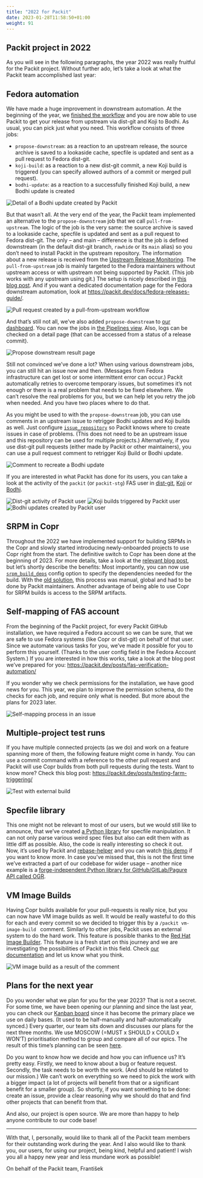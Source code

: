 ```yaml
---
title: "2022 for Packit"
date: 2023-01-28T11:58:50+01:00
weight: 91
---
```


## Packit project in 2022

As you will see in the following paragraphs, the year 2022 was really fruitful for the Packit project. Without further ado, let’s take a look at what the Packit team accomplished last year:

## Fedora automation

We have made a huge improvement in downstream automation. At the beginning of the year, we [finished the workflow](https://packit.dev/posts/downstream-automation/) and you are now able to use Packit to get your release from upstream via dist-git and Koji to Bodhi. As usual, you can pick just what you need. This workflow consists of three jobs:

- `propose-downstream`: as a reaction to an upstream release, the source archive is saved to a lookaside cache, specfile is updated and sent as a pull request to Fedora dist-git.
- `koji-build`: as a reaction to a new dist-git commit, a new Koji build is triggered (you can specify allowed authors of a commit or merged pull request).
- `bodhi-update`: as a reaction to a successfully finished Koji build, a new Bodhi update is created

![Detail of a Bodhi update created by Packit](img/bodhi-update.png)

But that wasn’t all. At the very end of the year, the Packit team implemented an alternative to the `propose-downstream` job that we call `pull-from-upstream`. The logic of the job is the very same: the source archive is saved to a lookaside cache, specfile is updated and sent as a pull request to Fedora dist-git. The only – and main – difference is that the job is defined downstream (in the default dist-git branch, `rawhide` or its `main` alias) so you don’t need to install Packit in the upstream repository. The information about a new release is received from the [Upstream Release Monitoring](https://docs.fedoraproject.org/en-US/package-maintainers/Upstream_Release_Monitoring). The `pull-from-upstream` job is mainly targeted to the Fedora maintainers without upstream access or with upstream not being supported by Packit. (This job works with any upstream using git.) The setup is nicely described in [this blog post](https://packit.dev/posts/pull-from-upstream). And if you want a dedicated documentation page for the Fedora downstream automation, look at https://packit.dev/docs/fedora-releases-guide/.

![Pull request created by a pull-from-upstream workflow](img/pull-from-upstream.png)

And that’s still not all, we’ve also added `propose-downstream` to [our dashboard](https://dashboard.packit.dev). You can now the jobs in [the Pipelines view](https://dashboard.packit.dev/pipelines). Also, logs can be checked on a detail page (that can be accessed from a status of a release commit).

![Propose downstream result page](img/propose-downstream-result-page.png)

Still not convinced we’ve done a lot? When using various downstream jobs, you can still hit an issue now and then. (Messages from Fedora infrastructure can get lost or some intermittent error can occur.) Packit automatically retries to overcome temporary issues, but sometimes it’s not enough or there is a real problem that needs to be fixed elsewhere. We can’t resolve the real problems for you, but we can help let you retry the job when needed. And you have two places where to do that.

As you might be used to with the `propose-downstream` job, you can use comments in an upstream issue to retrigger Bodhi updates and Koji builds as well. Just configure [`issue_repository`](https://packit.dev/docs/configuration/#issue_repository) so Packit knows where to create issues in case of problems. (This does not need to be an upstream issue and this repository can be used for multiple projects.) Alternatively, if you use dist-git pull requests (either made by Packit or other maintainers), you can use a pull request comment to retrigger Koji Build or Bodhi update.

![Comment to recreate a Bodhi update](img/dist-git-pull-request-comment.png)

If you are interested in what Packit has done for its users, you can take a look at the activity of the `packit` (or `packit-stg`) FAS user in [dist-git](https://src.fedoraproject.org/user/packit), [Koji](https://koji.fedoraproject.org/koji/userinfo?userID=4641) or [Bodhi](https://bodhi.fedoraproject.org/users/packit).

![Dist-git activity of Packit user](img/packit-dist-git-activity.png)
![Koji builds triggered by Packit user](img/packit-koji-builds.png)
![Bodhi updates created by Packit user](img/packit-bodhi-updates-all.png)

## SRPM in Copr

Throughout the 2022 we have implemented support for building SRPMs in the Copr and slowly started introducing newly-onboarded projects to use Copr right from the start. The definitive switch to Copr has been done at the beginning of 2023. For more details, take a look at the [relevant blog post](https://packit.dev/posts/copr-srpms/), but let’s shortly describe the benefits:
Most importantly, you can now use [`srpm_build_deps`](https://packit.dev/docs/configuration/#srpm_build_deps) config option to specify the dependencies needed for the build. With the [old solution](https://github.com/packit/sandcastle), this process was manual, global and had to be done by Packit maintainers. Another advantage of being able to use Copr for SRPM builds is access to the SRPM artifacts.

## Self-mapping of FAS account

From the beginning of the Packit project, for every Packit GitHub installation, we have required a Fedora account so we can be sure, that we are safe to use Fedora systems (like Copr or dist-git) on behalf of that user. Since we automate various tasks for you, we’ve made it possible for you to perform this yourself. (Thanks to the user config field in the Fedora Account System.)
If you are interested in how this works, take a look at the blog post we’ve prepared for you: https://packit.dev/posts/fas-verification-automation/

If you wonder why we check permissions for the installation, we have good news for you. This year, we plan to improve the permission schema, do the checks for each job, and require only what is needed. But more about the plans for 2023 later.

![Self-mapping process in an issue](img/verify-fas.png)

## Multiple-project test runs

If you have multiple connected projects (as we do) and work on a feature spanning more of them, the following feature might come in handy. You can use a commit command with a reference to the other pull request and Packit will use Copr builds from both pull requests during the tests. Want to know more? Check this blog post: https://packit.dev/posts/testing-farm-triggering/

![Test with external build](img/test-for-external-build.png)

## Specfile library

This one might not be relevant to most of our users, but we would still like to announce, that we’ve created [a Python library](https://github.com/packit/specfile) for specfile manipulation. It can not only parse various weird spec files but also can edit them with as little diff as possible. Also, the code is really interesting so check it out. Now, it’s used by Packit and [rebase-helper](https://github.com/rebase-helper/rebase-helper) and you can watch [this demo](https://www.youtube.com/watch?v=yzMfBPdFXZY&t=17s) if you want to know more.
In case you’ve missed that, this is not the first time we’ve extracted a part of our codebase for wider usage – another nice example is a [forge-independent Python library for GitHub/GitLab/Pagure API called OGR](https://github.com/packit/ogr/).

## VM Image Builds

Having Copr builds available for your pull-requests is really nice, but you can now have VM image builds as well. It would be really wasteful to do this for each and every commit so we decided to trigger this by a `/packit vm-image-build ` comment. Similarly to other jobs, Packit uses an external system to do the hard work. This feature is possible thanks to the [Red Hat Image Builder](https://console.redhat.com/insights/image-builder). This feature is a fresh start on this journey and we are investigating the possibilities of Packit in this field. Check [our documentation](https://packit.dev/docs/configuration/upstream/vm_image_build) and let us know what you think.

![VM image build as a result of the comment](img/vm-image-build.png)

## Plans for the next year

Do you wonder what we plan for you for the year 2023? That is not a secret. For some time, we have been opening our planning and since the last year, you can check our [Kanban board](https://github.com/orgs/packit/projects/7/) since it has become the primary place we use on daily bases. (It used to be half-manually and half-automatically synced.)
Every quarter, our team sits down and discusses our plans for the next three months. We use MOSCOW (=MUST x SHOULD x COULD x WON’T) prioritisation method to group and compare all of our epics. The result of this time’s planning can be seen [here](https://github.com/orgs/packit/projects/7/views/25).

Do you want to know how we decide and how you can influence us? It’s pretty easy. Firstly, we need to know about a bug or feature request. Secondly, the task needs to be worth the work. (And should be related to our mission.) We can’t work on everything so we need to pick the work with a bigger impact (a lot of projects will benefit from that or a significant benefit for a smaller group). So shortly, if you want something to be done: create an issue, provide a clear reasoning why we should do that and find other projects that can benefit from that.

And also, our project is open source. We are more than happy to help anyone contribute to our code base!

---

With that, I, personally, would like to thank all of the Packit team members for their outstanding work during the year. And I also would like to thank you, our users, for using our project, being kind, helpful and patient! I wish you all a happy new year and less mundane work as possible!

On behalf of the Packit team,
František
